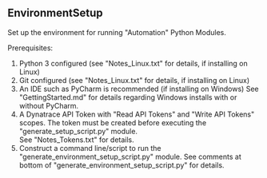 ## EnvironmentSetup

Set up the environment for running "Automation" Python Modules.

Prerequisites:
1. Python 3 configured (see "Notes_Linux.txt" for details, if installing on Linux)
2. Git configured (see "Notes_Linux.txt" for details, if installing on Linux)
3. An IDE such as PyCharm is recommended (if installing on Windows)
   See "GettingStarted.md" for details regarding Windows installs with or without PyCharm.
4. A Dynatrace API Token with "Read API Tokens" and "Write API Tokens" scopes.
    The token must be created before executing the "generate_setup_script.py" module.  
    See "Notes_Tokens.txt" for details.
5.  Construct a command line/script to run the "generate_environment_setup_script.py" module.
    See comments at bottom of "generate_environment_setup_script.py" for details.


